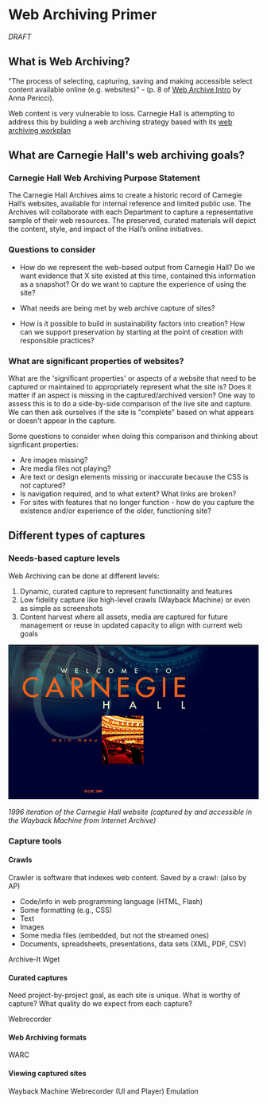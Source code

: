 # Web Archiving Primer

*DRAFT*

## What is Web Archiving?
"The process of selecting, capturing, saving and making accessible select content available online (e.g. websites)" - (p. 8 of [Web Archive Intro](https://www.slideshare.net/annaperricci/web-archiving-intro-circa-2015) by Anna Pericci).

Web content is very vulnerable to loss. Carnegie Hall is attempting to address this by building a web archiving strategy based with its [web archiving workplan](https://carnegiehall.github.io/webarchiving/workplan.html)

## What are Carnegie Hall's web archiving goals?

### Carnegie Hall Web Archiving Purpose Statement
The Carnegie Hall Archives aims to create a historic record of Carnegie Hall’s websites, available for internal reference and limited public use. The Archives will collaborate with each Department to capture a representative sample of their web resources. The preserved, curated materials will depict the content, style, and impact of the Hall’s online initiatives.

### Questions to consider

- How do we represent the web-based output from Carnegie Hall? Do we want evidence that X site existed at this time, contained this information as a snapshot? Or do we want to capture the experience of using the site?

- What needs are being met by web archive capture of sites?

- How is it possible to build in sustainability factors into creation? How can we support preservation by starting at the point of creation with responsible practices? 



### What are significant properties of websites?

What are the 'significant properties' or aspects of a website that need to be captured or maintained to appropriately represent what the site is? Does it matter if an aspect is missing in the captured/archived version? One way to assess this is to do a side-by-side comparison of the live site and capture. We can then ask ourselves if the site is "complete" based on what appears or doesn't appear in the capture. 

Some questions to consider when doing this comparison and thinking about signficant properties:
- Are images missing?
- Are media files not playing?
- Are text or design elements missing or inaccurate because the CSS is not captured? 
- Is navigation required, and to what extent? What links are broken?
- For sites with features that no longer function - how do you capture the existence and/or experience of the older, functioning site?

## Different types of captures

### Needs-based capture levels
Web Archiving can be done at different levels: 
1. Dynamic, curated capture to represent functionality and features
2. Low fidelity capture like high-level crawls (Wayback Machine) or even as simple as screenshots
3. Content harvest where all assets, media are captured for future management or reuse in updated capacity to align with current web goals 

![Screenshot of 1996 Carnegie Hall website](/ch1996.png)

_1996 iteration of the Carnegie Hall website (captured by and accessible in the Wayback Machine from Internet Archive)_

### Capture tools
#### Crawls
Crawler is software that indexes web content. Saved by a crawl: (also by AP)
- Code/info in web programming language (HTML, Flash)
- Some formatting (e.g., CSS)
- Text
- Images
- Some media files (embedded, but not the streamed ones)
- Documents, spreadsheets, presentations, data sets (XML, PDF, CSV)

Archive-It
Wget

#### Curated captures
Need project-by-project goal, as each site is unique. What is worthy of capture? What quality do we expect from each capture? 

Webrecorder

#### Web Archiving formats

WARC

#### Viewing captured sites

Wayback Machine
Webrecorder (UI and Player)
Emulation



